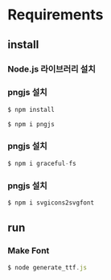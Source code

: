  # Requirements
 
 ## install
 
 ### Node.js 라이브러리 설치
### pngjs 설치
 ```js
 $ npm install
 ```

 ```js
 $ npm i pngjs
 ```

 ### pngjs 설치
 ```js
 $ npm i graceful-fs
 ```

 ### pngjs 설치
 ```js
 $ npm i svgicons2svgfont
 ```



## run
### Make Font
```js
$ node generate_ttf.js
```